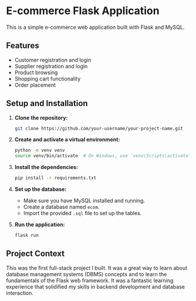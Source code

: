 # E-commerce Flask Application

This is a simple e-commerce web application built with Flask and MySQL.

## Features

*   Customer registration and login
*   Supplier registration and login
*   Product browsing
*   Shopping cart functionality
*   Order placement

## Setup and Installation

1.  **Clone the repository:**
    ```bash
    git clone https://github.com/your-username/your-project-name.git
    ```

2.  **Create and activate a virtual environment:**
    ```bash
    python -m venv venv
    source venv/bin/activate  # On Windows, use `venv\Scripts\activate`
    ```

3.  **Install the dependencies:**
    ```bash
    pip install -r requirements.txt
    ```

4.  **Set up the database:**
    *   Make sure you have MySQL installed and running.
    *   Create a database named `ecom`.
    *   Import the provided `.sql` file to set up the tables.

5.  **Run the application:**
    ```bash
    flask run

    ```




## Project Context

This was the first full-stack project I built. It was a great way to learn about database management systems (DBMS) concepts and to learn the fundamentals of the Flask web framework. It was a fantastic learning experience that solidified my skills in backend development and database interaction.


